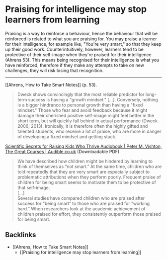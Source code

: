 # Praising for intelligence may stop learners from learning
Praising is a way to reinforce a behaviour, hence the behaviour that will be reinforced is related to what you are praising for. You may praise a learner for their intelligence, for example like, "You're very smart," so that they keep up their good work. Counterintuitively, however, learners tend to be protective of their self-image when they're praised for their intelligence (Ahrens 53). This means being recognised for their intelligence is what you have reinforced, therefore if they make any attempts to take on new challenges, they will risk losing that recognition.

---
[[Ahrens, How to Take Smart Notes]] (p. 53).
> Dweck shows convincingly that the most reliable predictor for long-term success is having a "growth mindset." [...]. Conversely, nothing is a bigger hindrance to personal growth than having a "fixed mindset." Those who fear and avoid feedback because it might damage their cherished positive self-image might feel better in the short term, but will quickly fall behind in actual performance (Dweck 2006; 2013). Ironically, it is therefore often the highly gifted and talented students, who receive a lot of praise, who are more in danger of developing a fixed mindset and getting stuck.

[Scientific Secrets for Raising Kids Who Thrive Audiobook | Peter M. Vishton, The Great Courses | Audible.co.uk](https://www.audible.co.uk/pd/Scientific-Secrets-for-Raising-Kids-Who-Thrive-Audiobook/B00IB12F0S)  (Downloadable PDF)
> We have described how children might be hindered by learning to think of themselves as “not smart.” At the same time, children who are told repeatedly that they are very smart are especially subject to problematic attributions when they perform poorly. Frequent praise of children for being smart seems to motivate them to be protective of that self-image.  
> [...]  
> Several studies have compared children who are praised after success for “being smart” to those who are praised for “working hard.” When researchers look at the academic achievement of children praised for effort, they consistently outperform those praised for being smart.

## Backlinks
* [[Ahrens, How to Take Smart Notes]]
	* [[Praising for intelligence may stop learners from learning]]

<!-- #evergreen #counterintuitive #coach -->

<!-- {BearID:4EBF7481-5FB3-4ABF-BF27-AE59592B3A23-71920-0001CE899DA27928} -->

